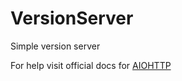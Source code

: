 # VersionServer
Simple version server

For help visit official docs for [AIOHTTP](http://docs.aiohttp.org/)
